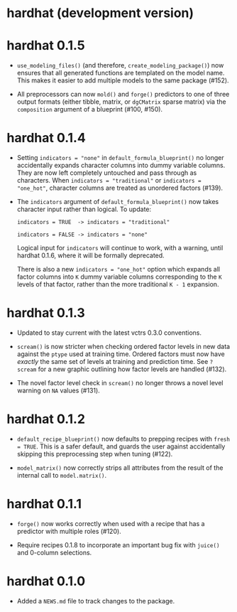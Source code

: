 # hardhat (development version)

# hardhat 0.1.5

* `use_modeling_files()` (and therefore, `create_modeling_package()`) now
  ensures that all generated functions are templated on the model name. This
  makes it easier to add multiple models to the same package (#152).

* All preprocessors can now `mold()` and `forge()` predictors to one of three 
  output formats (either tibble, matrix, or `dgCMatrix` sparse matrix) via the
  `composition` argument of a blueprint (#100, #150).

# hardhat 0.1.4

* Setting `indicators = "none"` in `default_formula_blueprint()` no longer
  accidentally expands character columns into dummy variable columns. They
  are now left completely untouched and pass through as characters. When
  `indicators = "traditional"` or `indicators = "one_hot"`, character columns
  are treated as unordered factors (#139).

* The `indicators` argument of `default_formula_blueprint()` now takes character
  input rather than logical. To update:
  
  ```
  indicators = TRUE  -> indicators = "traditional"
  
  indicators = FALSE -> indicators = "none"
  ```
  
  Logical input for `indicators` will continue to work, with a warning, until
  hardhat 0.1.6, where it will be formally deprecated.
  
  There is also a new `indicators = "one_hot"` option which expands all factor
  columns into `K` dummy variable columns corresponding to the `K` levels of
  that factor, rather than the more traditional `K - 1` expansion.

# hardhat 0.1.3

* Updated to stay current with the latest vctrs 0.3.0 conventions.

* `scream()` is now stricter when checking ordered factor levels in new data
  against the `ptype` used at training time. Ordered factors must now have
  _exactly_ the same set of levels at training and prediction time. See
  `?scream` for a new graphic outlining how factor levels are handled (#132).

* The novel factor level check in `scream()` no longer throws a novel level
  warning on `NA` values (#131).

# hardhat 0.1.2

* `default_recipe_blueprint()` now defaults to prepping recipes with
  `fresh = TRUE`. This is a safer default, and guards the user against
  accidentally skipping this preprocessing step when tuning (#122).

* `model_matrix()` now correctly strips all attributes from the result of the
  internal call to `model.matrix()`.

# hardhat 0.1.1

* `forge()` now works correctly when used with a recipe that has a predictor
  with multiple roles (#120).

* Require recipes 0.1.8 to incorporate an important bug fix with `juice()` and
  0-column selections.

# hardhat 0.1.0

* Added a `NEWS.md` file to track changes to the package.
